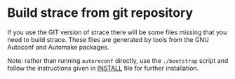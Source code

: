 Build strace from git repository
================================
If you use the GIT version of strace there will be some files missing
that you need to build strace.  These files are generated by tools from
the GNU Autoconf and Automake packages.

Note: rather than running `autoreconf` directly, use the `./bootstrap` script
and follow the instructions given in [INSTALL](INSTALL) file for further installation.
